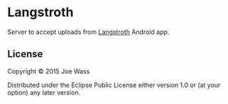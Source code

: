 # Langstroth

Server to accept uploads from [Langstroth](https://github.com/afandian/langstroth) Android app.

## License

Copyright © 2015 Joe Wass

Distributed under the Eclipse Public License either version 1.0 or (at
your option) any later version.
